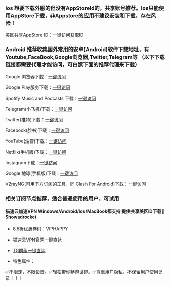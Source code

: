 ### Ios 想要下载外服的但没有AppStoreId的，共享账号推荐。Ios只能使用AppStore下载，非Appstore的应用不建议安装和下载，存在风险！

美区共享AppStore ID：[一键访问获取ID](https://fk.maosu.top/buy/10)<br/>

### Android 推荐收集国外常用的安卓(Android)软件下载地址，有Youtube,FaceBook,Google浏览器,Twitter,Telegram等 （以下下载链接都需要代理才能访问，可白嫖下面的推荐代理来下载）<br/>

Google 浏览器下载：[一键访问](https://apkpure.com/cn/google/com.google.android.googlequicksearchbox)<br/>

Google Play服务下载：[一键访问](https://apkpure.com/cn/google-play-services/com.google.android.gms)<br/>

Spotify Music and Podcasts 下载：[一键访问](https://apkpure.com/cn/spotify-music-i/com.spotify.music)<br/>

Telegram(小飞机)下载：[一键访问](https://apkpure.com/cn/telegram/org.telegram.messenger)<br/>

Twitter(推特)下载：[一键访问](https://apkpure.com/cn/twitter/com.twitter.android)<br/>

Facebook(脸书)下载：[一键访问](https://apkpure.com/cn/facebook/com.facebook.katana)<br/>

YouTube(油管)下载：[一键访问](https://apkpure.com/cn/youtube/com.google.android.youtube)<br/>

Netflix(手机版)下载：[一键访问](https://apkpure.com/cn/netflix/com.netflix.mediaclient)<br/>

Instagram下载：[一键访问](https://apkpure.com/cn/instagram-android/com.instagram.android)<br/>

Google 地球(手机版)下载：[一键访问](https://apkpure.com/cn/google-earth/com.google.earth)<br/>

V2rayNG(可用下方订阅的工具，同 Clash For Android)下载：[一键访问](https://apkpure.com/cn/v2rayng/com.v2ray.ang)<br/>

### 相关订阅节点推荐，适合普通使用的用户，可试用

#### 猫速云加速VPN Windows/Android/Ios/MacBook都支持 提供共享美区ID下载🚀Showadrocket

- 8.5折优惠卷码：VIPHAPPY

- [猫速云VPN官网一键直达](https://maosu.top?_blank) 

- [TG群组一键直达](https://t.me/maospeed?_blank) 

- 特色属性：

✅不限速，不限设备。✅轻松带你畅游世界。✅尊重用户隐私，不保留用户使用记录！！！


